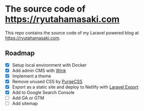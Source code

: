 # The source code of https://ryutahamasaki.com
This repo contains the source code of my Laravel powered blog at https://ryutahamasaki.com.

## Roadmap
- [x] Setup local environment with Docker
- [x] Add admin CMS with [Wink](https://wink.themsaid.com/)
- [x] Implement a theme
- [x] Remove unused CSS by [PurgeCSS](https://www.purgecss.com/)
- [x] Export as a static site and deploy to Netlify with [Laravel Export](https://github.com/spatie/laravel-export)
- [x] Add to Google Search Console
- [ ] Add GA or GTM
- [ ] Add sitemap
